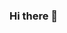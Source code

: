 ### Hi there 👋

<!--
**HungryWatermelon/HungryWatermelon** is a ✨ _special_ ✨ repository because its `README.md` (this file) appears on your GitHub profile.

Here are some ideas to get you started:

- 🔭 I’m currently working on my DSA Skills
- 🌱 I’m currently learning JavaScript
- 👯 I’m looking to collaborate on 
- 🤔 I’m looking for help with ...
- 💬 Ask me about Cricket
- 📫 How to reach me: 
- 😄 Pronouns: He/Him
- ⚡ Fun fact: ...
-->
